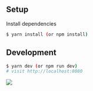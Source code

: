 ## Setup

Install dependencies

```sh
$ yarn install (or npm install)
```

## Development

```sh
$ yarn dev (or npm run dev)
# visit http://localhost:8080
```

![](MeetupDa.gif)